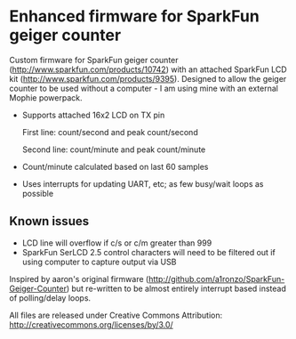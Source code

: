 Enhanced firmware for SparkFun geiger counter
=============================================

Custom firmware for SparkFun geiger counter
(http://www.sparkfun.com/products/10742) with an attached SparkFun
LCD kit (http://www.sparkfun.com/products/9395). Designed to allow
the geiger counter to be used without a computer - I am using mine
with an external Mophie powerpack.

* Supports attached 16x2 LCD on TX pin

    First line: count/second and peak count/second

    Second line: count/minute and peak count/minute

* Count/minute calculated based on last 60 samples
* Uses interrupts for updating UART, etc; as few busy/wait loops as
possible

Known issues
------------
* LCD line will overflow if c/s or c/m greater than 999
* SparkFun SerLCD 2.5 control characters will need to be filtered out
if using computer to capture output via USB

Inspired by aaron's original firmware
(http://github.com/a1ronzo/SparkFun-Geiger-Counter) but re-written to be
almost entirely interrupt based instead of polling/delay loops.

All files are released under Creative Commons Attribution:
http://creativecommons.org/licenses/by/3.0/
